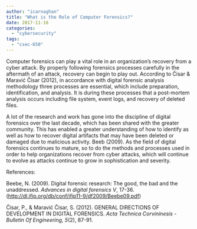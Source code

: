 ```yaml
---
author: "icarnaghan"
title: "What is the Role of Computer Forensics?"
date: 2017-11-16
categories: 
  - "cybersecurity"
tags: 
  - "csec-650"
---
```


Computer forensics can play a vital role in an organization’s recovery from a cyber attack. By properly following forensics processes carefully in the aftermath of an attack, recovery can begin to play out. According to Čisar & Maravić Čisar (2012), in accordance with digital forensic analysis methodology three processes are essential, which include preparation, identification, and analysis. It is during these processes that a post-mortem analysis occurs including file system, event logs, and recovery of deleted files.

A lot of the research and work has gone into the discipline of digital forensics over the last decade, which has been shared with the greater community. This has enabled a greater understanding of how to identify as well as how to recover digital artifacts that may have been deleted or damaged due to malicious activity. Beeb (2009). As the field of digital forensics continues to mature, so to do the methods and processes used in order to help organizations recover from cyber attacks, which will continue to evolve as attacks continue to grow in sophistication and severity.

References:

Beebe, N. (2009). Digital forensic research: The good, the bad and the unaddressed. _Advances in digital forensics V_, 17-36. (http://dl.ifip.org/db/conf/ifip11-9/df2009/Beebe09.pdf)

Čisar, P., & Maravić Čisar, S. (2012). GENERAL DIRECTIONS OF DEVELOPMENT IN DIGITAL FORENSICS. _Acta Technica Corvininesis - Bulletin Of Engineering, 5_(2), 87-91.
